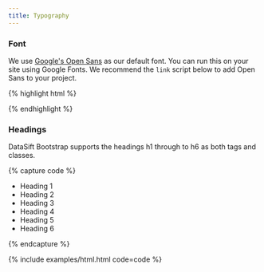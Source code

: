 ```yaml
---
title: Typography
---
```



### Font

We use [Google's Open Sans](https://www.google.com/fonts/specimen/Open+Sans) as our default font. You can run this on your site using Google Fonts. We recommend the `link` script below to add Open Sans to your project.

{% highlight html %}
<link href='http://fonts.googleapis.com/css?family=Open+Sans:400,300,300italic,400italic,700' rel='stylesheet' type='text/css'>
{% endhighlight %}

### Headings
DataSift Bootstrap supports the headings h1 through to h6 as both tags and classes.

{% capture code %}
<ul>
    <li class="h1">Heading 1</li>
    <li class="h2">Heading 2</li>
    <li class="h3">Heading 3</li>
    <li class="h4">Heading 4</li>
    <li class="h5">Heading 5</li>
    <li class="h6">Heading 6</li>
</ul>
{% endcapture %}

{% include examples/html.html code=code %}
